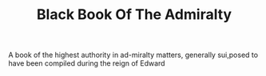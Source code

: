 ---
title: Black Book Of The Admiralty
permalink: "/definitions/black-book-of-the-admiralty.html"
body: A book of the highest authority in ad-miralty matters, generally sui,posed to
  have been compiled during the reign of Edward
published_at: '2018-07-07'
layout: post
---